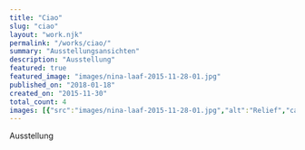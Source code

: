 ```yaml
---
title: "Ciao"
slug: "ciao"
layout: "work.njk"
permalink: "/works/ciao/"
summary: "Ausstellungsansichten"
description: "Ausstellung"
featured: true
featured_image: "images/nina-laaf-2015-11-28-01.jpg"
published_on: "2018-01-18"
created_on: "2015-11-30"
total_count: 4
images: [{"src":"images/nina-laaf-2015-11-28-01.jpg","alt":"Relief","caption":"Stoff, Füllwatte, Garn | 90 x 60 cm | 2015","order":1},{"src":"images/nina-laaf-2015-11-28-02.jpg","alt":"ohne Titel","caption":"Betonguss, Zinkrohr, Negativform von Fleck | 200 x 30 x 15 cm | 2015","order":2},{"src":"images/nina-laaf-2015-11-28-03.jpg","alt":"ohne Titel","caption":"Stahl Stecksystem, Stoff, Diaprojektion | 350 x 230 x 200 cm | 2015","order":3},{"src":"images/nina-laaf-2015-11-28-04.jpg","alt":"Ciao","caption":null,"order":4}]
---
```


Ausstellung